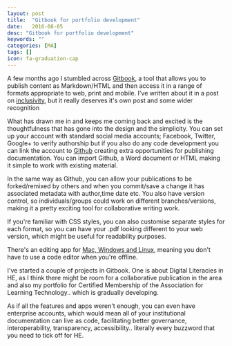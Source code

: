 ```yaml
---
layout: post
title:  "Gitbook for portfolio development"
date:   2016-08-05
desc: "Gitbook for portfolio development"
keywords: ""
categories: [MA]
tags: []
icon: fa-graduation-cap
---
```

A few months ago I stumbled across [Gitbook](http://www.gitbook.com), a tool that allows you to publish content as Markdown/HTML and then access it in a range of formats appropriate to web, print and mobile. I've written about it in a post on [inclusivity](http://et.falmouth.ac.uk/post/142342219337/a-lens-on-inclusivity), but it really deserves it's own post and some wider recognition

What has drawn me in and keeps me coming back and excited is the thoughtfulness that has gone into the design and the simplicity. You can set up your account with standard social media accounts; Facebook, Twitter, Google+ to verify authorship but if you also do any code development you can link the account to [Github](https://github.com/about) creating extra opportunities for publishing documentation. You can import Github, a Word document or HTML making it simple to work with existing material.

In the same way as Github, you can allow your publications to be forked/remixed by others and when you commit/save a change it has associated metadata with author,time date etc. You also have version control, so individuals/groups could work on different branches/versions, making it a pretty exciting tool for collaborative writing work.

If you're familiar with CSS styles, you can also customise separate styles for each format, so you can have your .pdf looking different to your web version, which might be useful for readability purposes.

There's an editing app for [Mac, Windows and Linux](https://www.gitbook.com/editor/), meaning you don't have to use a code editor when you're offline.

I've started a couple of projects in Gitbook. One is about Digital Literacies in HE, as I think there might be room for a collaborative publication in the area and also my portfolio for Certified Membership of the Association for Learning Technology.. which is gradually developing.

As if all the features and apps weren't enough, you can even have enterprise accounts, which would mean all of your institutional documentation can live as code, facilitating better governance, interoperability, transparency, accessibility.. literally every buzzword that you need to tick off for HE.
